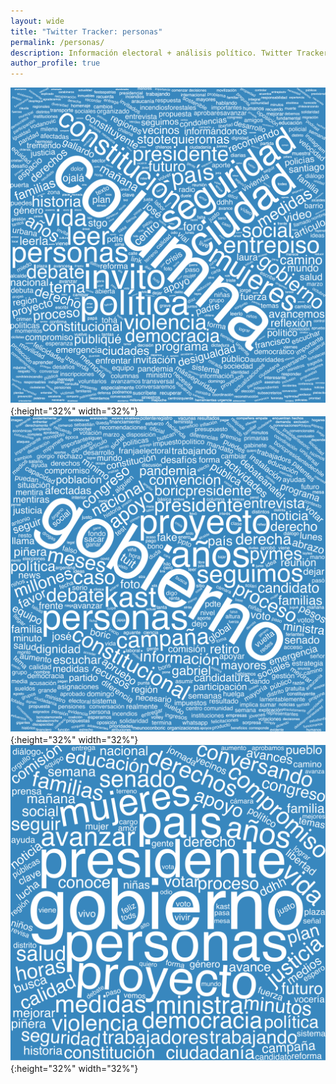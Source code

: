 ```yaml
---
layout: wide 
title: "Twitter Tracker: personas"
permalink: /personas/
description: Información electoral + análisis político. Twitter Tracker.
author_profile: true
---
```



![XXXXXXXXX](images/twitter/wordclouds/individuals/ministers/wordcloud_Carolina_Toha.png){:height="32%" width="32%"}
![XXXXXXXXX](images/twitter/wordclouds/individuals/wordcloud_GiorgioJackson.png){:height="32%" width="32%"}
![XXXXXXXXX](../images/twitter/wordclouds/individuals/wordcloud_camila_vallejo.png){:height="32%" width="32%"}

